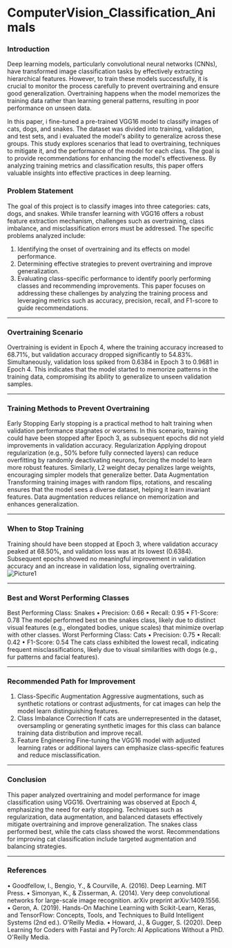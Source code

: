 # ComputerVision_Classification_Animals

### Introduction
Deep learning models, particularly convolutional neural networks (CNNs), have transformed image classification tasks by effectively extracting hierarchical features. However, to train these models successfully, it is crucial to monitor the process carefully to prevent overtraining and ensure good generalization. Overtraining happens when the model memorizes the training data rather than learning general patterns, resulting in poor performance on unseen data.

In this paper, i fine-tuned a pre-trained VGG16 model to classify images of cats, dogs, and snakes. The dataset was divided into training, validation, and test sets, and i evaluated the model's ability to generalize across these groups.
This study explores scenarios that lead to overtraining, techniques to mitigate it, and the performance of the model for each class. The goal is to provide recommendations for enhancing the model's effectiveness. By analyzing training metrics and classification results, this paper offers valuable insights into effective practices in deep learning.

### Problem Statement
The goal of this project is to classify images into three categories: cats, dogs, and snakes. While transfer learning with VGG16 offers a robust feature extraction mechanism, challenges such as overtraining, class imbalance, and misclassification errors must be addressed. The specific problems analyzed include:
1.	Identifying the onset of overtraining and its effects on model performance.
2.	Determining effective strategies to prevent overtraining and improve generalization.
3.	Evaluating class-specific performance to identify poorly performing classes and recommending improvements.
This paper focuses on addressing these challenges by analyzing the training process and leveraging metrics such as accuracy, precision, recall, and F1-score to guide recommendations.
________________________________________
### Overtraining Scenario
Overtraining is evident in Epoch 4, where the training accuracy increased to 68.71%, but validation accuracy dropped significantly to 54.83%. Simultaneously, validation loss spiked from 0.6384 in Epoch 3 to 0.9681 in Epoch 4. This indicates that the model started to memorize patterns in the training data, compromising its ability to generalize to unseen validation samples.
________________________________________
### Training Methods to Prevent Overtraining
Early Stopping
Early stopping is a practical method to halt training when validation performance stagnates or worsens. In this scenario, training could have been stopped after Epoch 3, as subsequent epochs did not yield improvements in validation accuracy.
Regularization
Applying dropout regularization (e.g., 50% before fully connected layers) can reduce overfitting by randomly deactivating neurons, forcing the model to learn more robust features. Similarly, L2 weight decay penalizes large weights, encouraging simpler models that generalize better.
Data Augmentation
Transforming training images with random flips, rotations, and rescaling ensures that the model sees a diverse dataset, helping it learn invariant features. Data augmentation reduces reliance on memorization and enhances generalization.
________________________________________
### When to Stop Training
Training should have been stopped at Epoch 3, where validation accuracy peaked at 68.50%, and validation loss was at its lowest (0.6384). Subsequent epochs showed no meaningful improvement in validation accuracy and an increase in validation loss, signaling overtraining.
![Picture1](https://github.com/user-attachments/assets/9c546824-531d-4cfe-9efc-323fae78679e)

 ________________________________________
### Best and Worst Performing Classes
Best Performing Class: Snakes
•	Precision: 0.66
•	Recall: 0.95
•	F1-Score: 0.78
The model performed best on the snakes class, likely due to distinct visual features (e.g., elongated bodies, unique scales) that minimize overlap with other classes.
Worst Performing Class: Cats
•	Precision: 0.75
•	Recall: 0.42
•	F1-Score: 0.54
The cats class exhibited the lowest recall, indicating frequent misclassifications, likely due to visual similarities with dogs (e.g., fur patterns and facial features).
________________________________________
### Recommended Path for Improvement
1.	Class-Specific Augmentation
Aggressive augmentations, such as synthetic rotations or contrast adjustments, for cat images can help the model learn distinguishing features.
2.	Class Imbalance Correction
If cats are underrepresented in the dataset, oversampling or generating synthetic images for this class can balance training data distribution and improve recall.
3.	Feature Engineering
Fine-tuning the VGG16 model with adjusted learning rates or additional layers can emphasize class-specific features and reduce misclassification.
________________________________________
### Conclusion
This paper analyzed overtraining and model performance for image classification using VGG16. Overtraining was observed at Epoch 4, emphasizing the need for early stopping. Techniques such as regularization, data augmentation, and balanced datasets effectively mitigate overtraining and improve generalization. The snakes class performed best, while the cats class showed the worst. Recommendations for improving cat classification include targeted augmentation and balancing strategies.
________________________________________
### References
•	Goodfellow, I., Bengio, Y., & Courville, A. (2016). Deep Learning. MIT Press.
•	Simonyan, K., & Zisserman, A. (2014). Very deep convolutional networks for large-scale image recognition. arXiv preprint arXiv:1409.1556.
•	Geron, A. (2019). Hands-On Machine Learning with Scikit-Learn, Keras, and TensorFlow: Concepts, Tools, and Techniques to Build Intelligent Systems (2nd ed.). O'Reilly Media.
•	Howard, J., & Gugger, S. (2020). Deep Learning for Coders with Fastai and PyTorch: AI Applications Without a PhD. O'Reilly Media.
